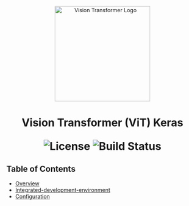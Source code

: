 <p align="center">
  <img src="" alt="Vision Transformer Logo" width="250">
</p>

<h1 align="center"> Vision Transformer (ViT) Keras </h>

<p align="center">
  <img alt="License" src="https://img.shields.io/badge/license-Apache%202.0-blue.svg">
  <img alt="Build Status" src="https://img.shields.io/badge/build-passing-teal.svg">
</p>

## Table of Contents

- [Overview](#overview)
- [Integrated-development-environment](#integrated-development-environment)
- [Configuration](#configuration)